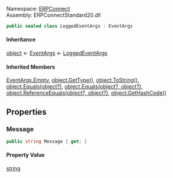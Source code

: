 
Namespace: [ERPConnect](index.md)  
Assembly: ERPConnectStandard20.dll  

```csharp
public sealed class LoggedEventArgs : EventArgs
```

#### Inheritance

[object](https://learn.microsoft.com/dotnet/api/system.object) ← 
[EventArgs](https://learn.microsoft.com/dotnet/api/system.eventargs) ← 
[LoggedEventArgs](ERPConnect.LoggedEventArgs.md)

#### Inherited Members

[EventArgs.Empty](https://learn.microsoft.com/dotnet/api/system.eventargs.empty), 
[object.GetType\(\)](https://learn.microsoft.com/dotnet/api/system.object.gettype), 
[object.ToString\(\)](https://learn.microsoft.com/dotnet/api/system.object.tostring), 
[object.Equals\(object?\)](https://learn.microsoft.com/dotnet/api/system.object.equals\#system\-object\-equals\(system\-object\)), 
[object.Equals\(object?, object?\)](https://learn.microsoft.com/dotnet/api/system.object.equals\#system\-object\-equals\(system\-object\-system\-object\)), 
[object.ReferenceEquals\(object?, object?\)](https://learn.microsoft.com/dotnet/api/system.object.referenceequals), 
[object.GetHashCode\(\)](https://learn.microsoft.com/dotnet/api/system.object.gethashcode)

## Properties

### <a id="ERPConnect_LoggedEventArgs_Message"></a> Message

```csharp
public string Message { get; }
```

#### Property Value

 [string](https://learn.microsoft.com/dotnet/api/system.string)

